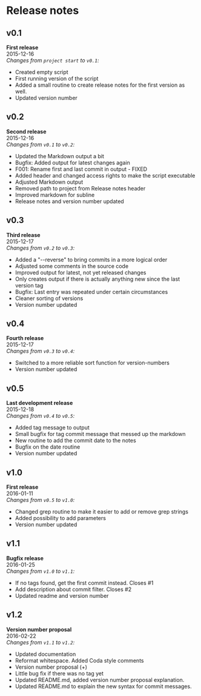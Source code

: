 # Release notes
## v0.1
**First release**  
2015-12-16  
*Changes from `project start` to `v0.1`:*

* Created empty script
* First running version of the script
* Added a small routine to create release notes for the first version as well.
* Updated version number

## v0.2
**Second release**  
2015-12-16  
*Changes from `v0.1` to `v0.2`:*

* Updated the Markdown output a bit
* Bugfix: Added output for latest changes again
* F001: Rename first and last commit in output - FIXED
* Added header and changed access rights to make the script executable
* Adjusted Markdown output
* Removed path to project from Release notes header
* Improved markdown for subline
* Release notes and version number updated

## v0.3
**Third release**  
2015-12-17  
*Changes from `v0.2` to `v0.3`:*

* Added a "--reverse"  to bring commits in a more logical order
* Adjusted some comments in the source code
* Improved output for latest, not yet released changes
* Only creates output if there is actually anything new since the last version tag
* Bugfix: Last entry was repeated under certain circumstances
* Cleaner sorting of versions
* Version number updated

## v0.4
**Fourth release**  
2015-12-17  
*Changes from `v0.3` to `v0.4`:*

* Switched to a more reliable sort function for version-numbers
* Version number updated

## v0.5
**Last development release**  
2015-12-18  
*Changes from `v0.4` to `v0.5`:*

* Added tag message to output
* Small bugfix for tag commit message that messed up the markdown
* New routine to add the commit date to the notes
* Bugfix on the date routine
* Version number updated

## v1.0
**First release**  
2016-01-11  
*Changes from `v0.5` to `v1.0`:*

* Changed grep routine to make it easier to add or remove grep strings
* Added possibility to add parameters
* Version number updated

## v1.1
**Bugfix release**  
2016-01-25  
*Changes from `v1.0` to `v1.1`:*

* If no tags found, get the first commit instead. Closes #1
* Add description about commit filter. Closes #2
* Updated readme and version number

## v1.2
**Version number proposal**  
2016-02-22  
*Changes from `v1.1` to `v1.2`:*

* Updated documentation
* Reformat whitespace. Added Coda style comments
* Version number proposal (+)
* Little bug fix if there was no tag yet
* Updated README.md, added version number proposal explanation.
* Updated README.md to explain the new syntax for commit messages.
